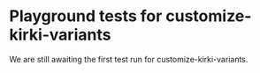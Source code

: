 # Playground tests for customize-kirki-variants
We are still awaiting the first test run for customize-kirki-variants.
